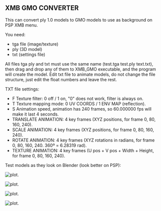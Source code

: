 XMB GMO CONVERTER
-----------------

This can convert ply 1.0 models to GMO models to use as background on PSP XMB menu.

You need:
- tga file (image/texture)
- ply (3D model)
- txt (settings file)

All files tga ply and txt must use the same name (test.tga test.ply text.txt), then drag and drop any of them to XMB_GMO executable, and the program will create the model.
Edit txt file to animate models, do not change the file structure, just edit the float numbers and leave the rest.

TXT file settings:
- F Texture filter: 0 off / 1 on, "0" does not work, filter is always on.
- T Texture mapping mode: 0 UV COORDS / 1 ENV MAP (reflection).
- S Animation speed, animation has 240 frames, so 60.000000 fps will make it last 4 seconds.
- TRANSLATE ANIMATION: 4 key frames (XYZ positions, for frame 0, 80, 160, 240).
- SCALE ANIMATION: 4 key frames (XYZ positions, for frame 0, 80, 160, 240).
- ROTATE ANIMATION: 4 key frames (XYZ rotations in radians, for frame 0, 80, 160, 240. 360º = 6.28319 rad).
- TEXTURE ANIMATION: 4 key frames (U pos + V pos + Width + Height, for frame 0, 80, 160, 240).

Test models as they look on Blender (look better on PSP):

![plot](https://raw.githubusercontent.com/mills32/Playstation-Portable-XMB-3D-model-converter/Models/ps2.png).

![plot](https://raw.githubusercontent.com/mills32/Playstation-Portable-XMB-3D-model-converter/Models/waves.png).

![plot](https://raw.githubusercontent.com/mills32/Playstation-Portable-XMB-3D-model-converter/Models/planets.png).

![plot](https://raw.githubusercontent.com/mills32/Playstation-Portable-XMB-3D-model-converter/Models/chips.png).





